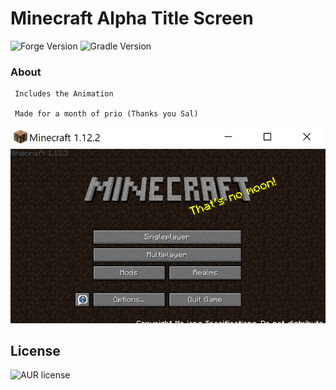 # Minecraft Alpha Title Screen
![Forge Version](https://img.shields.io/badge/Forge-1.12.2-blue)
![Gradle Version](https://img.shields.io/badge/Gradle-4.3.1-yellow)
### About

```
 Includes the Animation

 Made for a month of prio (Thanks you Sal)

```

![Image](https://raw.githubusercontent.com/WalkingLibrary/OG-Title-Screen/master/src/main/resources/assets/screenExample.PNG)





License
----
![AUR license](https://img.shields.io/badge/License-MIT-blue)


